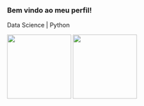 ### Bem vindo ao meu perfil!

Data Science | Python 


<div>
    <img height="150em" src="https://github-readme-stats-ten-gilt.vercel.app/api?username=gabrielnasci29&show_icons=true&theme=dracula&count_private=true">
    <img height="150em" src="https://github-readme-stats-ten-gilt.vercel.app/api/top-langs/?username=gabrielnasci29&layout=compact&theme=dracula">
</div>




